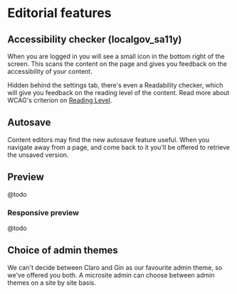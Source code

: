 # Editorial features

## Accessibility checker (localgov_sa11y)

When you are logged in you will see a small icon in the bottom right of the screen. This scans the content on the page and gives you feedback on the accessibility of your content.

Hidden behind the settings tab, there's even a Readability checker, which will give you feedback on the reading level of the content. Read more about WCAG's criterion on [Reading Level](https://www.w3.org/WAI/WCAG21/Understanding/reading-level.html). 

## Autosave

Content editors may find the new autosave feature useful. When you navigate away from a page, and come back to it you'll be offered to retrieve the unsaved version. 

## Preview

@todo

### Responsive preview

@todo

## Choice of admin themes

We can't decide between Claro and Gin as our favourite admin theme, so we've offered you both. A microsite admin can choose between admin themes on a site by site basis. 

